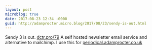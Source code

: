 ```yaml
---
layout: post
microblog: true
date: 2017-08-23 12:34 -0000
guid: http://adamprocter.micro.blog/2017/08/23/sendy-is-out.html
---
```

Sendy 3 is out. [dctr.pro/79](http://dctr.pro/79) A self hosted newsletter email service and alternative to mailchimp. I use this for [periodical.adamprocter.co.uk](http://periodical.adamprocter.co.uk)
